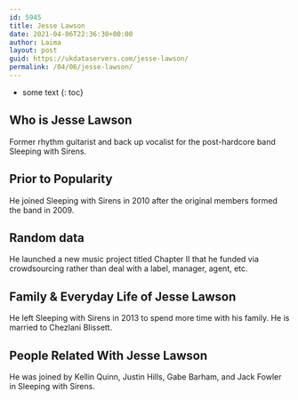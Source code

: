 ```yaml
---
id: 5945
title: Jesse Lawson
date: 2021-04-06T22:36:30+00:00
author: Laima
layout: post
guid: https://ukdataservers.com/jesse-lawson/
permalink: /04/06/jesse-lawson/
---
```


* some text
{: toc}


## Who is Jesse Lawson
                  
                  
                  
Former rhythm guitarist and back up vocalist for the post-hardcore band Sleeping with Sirens.
                  
              
            
              
            
                
                
                
## Prior to Popularity
                  
                  
                  
He joined Sleeping with Sirens in 2010 after the original members formed the band in 2009.
                  
              
            
              
            
                
                
                
## Random data
                  
                  
                  
He launched a new music project titled Chapter II that he funded via crowdsourcing rather than deal with a label, manager, agent, etc.
                  
              
            
              
            
                
                
                
## Family & Everyday Life of Jesse Lawson
                  
                  
                  
He left Sleeping with Sirens in 2013 to spend more time with his family. He is married to Chezlani Blissett.
                  
              
            
              
            
                
                
                
## People Related With Jesse Lawson
                  
                  
                  
He was joined by Kellin Quinn, Justin Hills, Gabe Barham, and Jack Fowler in Sleeping with Sirens.
                  
              
            
              
            
                
              
            
              
              
            
            
              
            
          
          
          